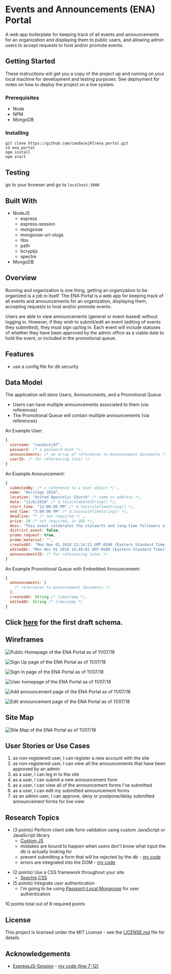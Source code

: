 # Events and Announcements (ENA) Portal

A web app boilerplate for keeping track of all events and announcements for an organization and displaying them to public users, and allowing admin users to accept requests to host and/or promote events.

## Getting Started

These instructions will get you a copy of the project up and running on your local machine for development and testing purposes. See deployment for notes on how to deploy the project on a live system.

### Prerequisites

* Node
* NPM
* MongoDB

### Installing

```
git clone https://github.com/candacej97/ena_portal.git
cd ena_portal
npm install
npm start
```

## Testing

go to your browser and go to `localhost:3000`

## Built With

* NodeJS
    * express
    * express-session
    * mongoose
    * mongoose-url-slugs
    * hbs
    * path
    * bcryptjs
    * spectre
* MongoDB


## Overview

Running and organization is one thing, getting an organization to be organized is a job in itself. The ENA Portal is a web app for keeping track of all events and announcements for an organization, displaying them, accepting requests to host and/or promote events.

Users are able to view announcements (general or event-based) without logging in. However, if they wish to submit/edit an event (editing of events they submitted), they must sign up/log in. Each event will include statuses of whether they have been approved by the admin office as a viable date to hold the event, or included in the promotional queue. 

<!-- Admins who log into the site will have a different view. They will be able to see all announcements and be able to approve or deny the request, put events on postponement with a note of details, and see/edit the announcement queue (based on the admin status).  -->

## Features

<!-- * admin panel - create (or add custom) rsvp codes to db -->
* use a config file for db security

## Data Model

The application will store Users, Announcments, and a Promotional Queue

* Users can have multiple announcements associated to them (via references)
* The Promotional Queue will contain multiple announcements (via references)

An Example User:

```js
{
  username: "candacej97",
  password: /* a password hash */,
  announcements: /* an array of references to Announcement documents */,
  userID: /* for referencing later */
}
```

An Example Announcement:

```js
{
  submitedBy: /* a reference to a User object */ ,
  name: "Heritage 2018",
  location: "United Apostolic Church" /* name or address */,
  date: "11/6/2018" /* d.toLocaleDateString() */,
  start_time: "12:00:00 PM" /* d.toLocaleTimeString() */,
  end_time: "3:00:00 PM" /* d.toLocaleTimeString() */,
  deadline: "" /* not required */ ,
  price: 20 /* not required, in USD */,
  desc: "This event celebrates the stalwarts and long-time followers of the Apostolic doctrine.",
  district_event: false,
  promo_request: true,
  promo_material: "",
  createdAt: "Mon Nov 01 2018 12:14:21 GMT-0500 (Eastern Standard Time)" /* timestamp, d.toString() */,
  editedAt: "Mon Nov 01 2018 14:49:01 GMT-0500 (Eastern Standard Time)" /* timestamp, d.toString() */,
  announcementID: /* for referencing later */
}
```

An Example Promotional Queue with Embedded Announcement:

```js
{
  announcements: [
    /* references to Announcement documents */
  ],
  createdAt: String /* timestamp */,
  editedAt: String /* timestamp */
}
```

## Click [here](/src/db.js) for the first draft schema.

## Wireframes

![Public Homepage of the ENA Portal as of 11/07/18](docs/img/home.png?raw=true "Public Homepage of the ENA Portal as of 11/07/18")

![Sign Up page of the ENA Portal as of 11/07/18](docs/img/sign_up.png?raw=true "Sign Up page of the ENA Portal as of 11/07/18")

![Sign In page of the ENA Portal as of 11/07/18](docs/img/sign_in.png?raw=true "Sign In page of the ENA Portal as of 11/07/18")

![User homepage of the ENA Portal as of 11/07/18](docs/img/user_homepage.png?raw=true "User homepage of the ENA Portal as of 11/07/18")

![Add announcement page of the ENA Portal as of 11/07/18](docs/img/add_announcement.png?raw=true "Add announcement page of the ENA Portal as of 11/07/18")

![Edit announcement page of the ENA Portal as of 11/07/18](docs/img/edit_announcement.png?raw=true "Edit announcement page of the ENA Portal as of 11/07/18")

## Site Map

![Site Map of the ENA Portal as of 11/07/18](docs/img/site_map.png?raw=true "Site Map of the ENA Portal as of 11/07/18")

## User Stories or Use Cases

1. as non-registered user, I can register a new account with the site
2. as non-registered user, I can view all the announcements that have been approved by an admin
3. as a user, I can log in to the site
4. as a user, I can submit a new announcement form
5. as a user, I can view all of the announcement forms I've submitted
6. as a user, I can edit my submitted announcement forms
7. as an admin user, I can approve, deny or postpone/delay submitted announcement forms for live view

## Research Topics

* (3 points) Perform client side form validation using custom JavaScript or JavaScript library
  * [Custom JS](src/validate.js)
  * mistakes are bound to happen when users don't know what input the db is actually looking for
  * prevent submitting a form that will be rejected by the db - [my code](src/app.js#L75)
  * errors are integrated into the DOM - [my code](src/views/announcement-add.hbs)
<!-- TODO the following -->
* (2 points) Use a CSS framework throughout your site
  * [Spectre CSS](https://github.com/picturepan2/spectre)
* (5 points) Integrate user authentication
    * I'm going to be using [Passport-Local Mongoose](https://github.com/saintedlama/passport-local-mongoose) for user authentication

10 points total out of 8 required points

## License

This project is licensed under the MIT License - see the [LICENSE.md](LICENSE.md) file for details

## Acknowledgements

* [ExpressJS-Session](https://github.com/expressjs/session) - [my code (line 7-12)](src/app.js#L7)

<!-- 1. [passport.js authentication docs](http://passportjs.org/docs) - (add link to source code that was based on this) -->

<!-- ## To Do List

* [x] implement user register form
* [] implement user login form (with user auth) - PASSPORT-LOCAL MONGOOSE
* [x] link announcement form submission to logged in user and...
* [] implement edit announcement form
* [] implement css framework - SPECTRE CSS
* [] prototype a functioning calendar which would lead to day/event details page
  * could also just be a calendar that has a list-view

-->